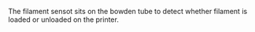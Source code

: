 The filament sensot sits on the bowden tube to detect whether filament is loaded or unloaded on the printer.
